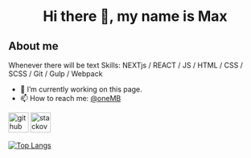 <h1 align="center"> Hi there 👋, my name is Max </h1> 

## About me
Whenever there will be text
Skills: NEXTjs / REACT / JS / HTML / CSS / SCSS / Git / Gulp / Webpack

- 🔭 I’m currently working on this page. 
- 📫 How to reach me: [@oneMB](https://t.me/oneMB) 


[<img src='https://cdn.jsdelivr.net/npm/simple-icons@3.0.1/icons/github.svg' alt='github' height='40'>](https://github.com/typeofMax)  [<img src='https://cdn.jsdelivr.net/npm/simple-icons@3.0.1/icons/stackoverflow.svg' alt='stackoverflow' height='40'>](https://stackoverflow.com/users/480613/maxim?tab=profile)  

[![Top Langs](https://github-readme-stats.vercel.app/api/top-langs/?username=typeofMax)](https://github.com/anuraghazra/github-readme-stats)




